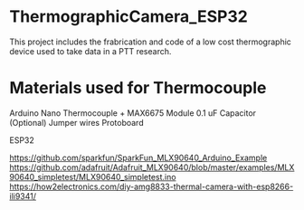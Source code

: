 # ThermographicCamera_ESP32

This project includes the frabrication and code of a low cost thermographic device used to take data in a PTT research.

# Materials used for Thermocouple

Arduino Nano
Thermocouple + MAX6675 Module
0.1 uF Capacitor (Optional)
Jumper wires
Protoboard



ESP32


https://github.com/sparkfun/SparkFun_MLX90640_Arduino_Example
https://github.com/adafruit/Adafruit_MLX90640/blob/master/examples/MLX90640_simpletest/MLX90640_simpletest.ino
https://how2electronics.com/diy-amg8833-thermal-camera-with-esp8266-ili9341/